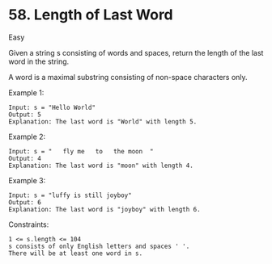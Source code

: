 # 58. Length of Last Word

Easy

Given a string s consisting of words and spaces, return the length of the last word in the string.

A word is a maximal substring consisting of non-space characters only.

Example 1:

```
Input: s = "Hello World"
Output: 5
Explanation: The last word is "World" with length 5.
```

Example 2:

```
Input: s = "   fly me   to   the moon  "
Output: 4
Explanation: The last word is "moon" with length 4.
```

Example 3:

```
Input: s = "luffy is still joyboy"
Output: 6
Explanation: The last word is "joyboy" with length 6.
```

Constraints:

    1 <= s.length <= 104
    s consists of only English letters and spaces ' '.
    There will be at least one word in s.
